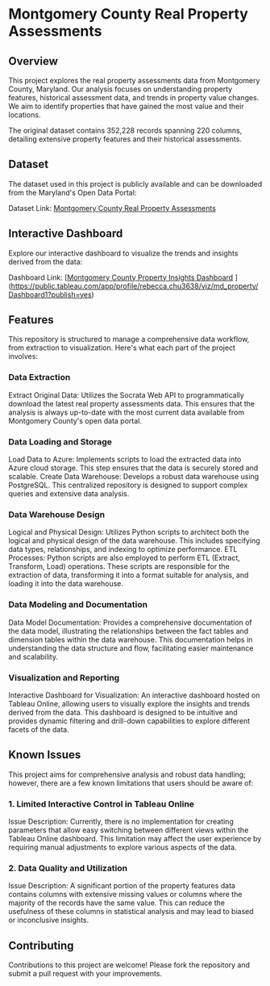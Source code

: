 # Montgomery County Real Property Assessments

## Overview
This project explores the real property assessments data from Montgomery County, Maryland. Our analysis focuses on understanding property features, historical assessment data, and trends in property value changes. We aim to identify properties that have gained the most value and their locations.

The original dataset contains 352,228 records spanning 220 columns, detailing extensive property features and their historical assessments.

## Dataset
The dataset used in this project is publicly available and can be downloaded from the Maryland's Open Data Portal:

Dataset Link: [Montgomery County Real Property Assessments](https://opendata.maryland.gov/Business-and-Economy/Montgomery-County-Real-Property-Assessments-Hidden/kb22-is2w/about_data)

## Interactive Dashboard
Explore our interactive dashboard to visualize the trends and insights derived from the data:

Dashboard Link: [[Montgomery County Property Insights Dashboard](https://prod-useast-b.online.tableau.com/t/xiashuchubb7b7e6c4d/views/md_property/Dashboard1/bce7a287-d1ca-486f-8528-55e22c115c51/5cfe14f1-b395-4af8-a9d0-d3b3907d467c)
](https://public.tableau.com/app/profile/rebecca.chu3638/viz/md_property/Dashboard1?publish=yes)
## Features
This repository is structured to manage a comprehensive data workflow, from extraction to visualization. Here's what each part of the project involves:

### Data Extraction
Extract Original Data: Utilizes the Socrata Web API to programmatically download the latest real property assessments data. This ensures that the analysis is always up-to-date with the most current data available from Montgomery County's open data portal.

### Data Loading and Storage
Load Data to Azure: Implements scripts to load the extracted data into Azure cloud storage. This step ensures that the data is securely stored and scalable.
Create Data Warehouse: Develops a robust data warehouse using PostgreSQL. This centralized repository is designed to support complex queries and extensive data analysis.

### Data Warehouse Design
Logical and Physical Design: Utilizes Python scripts to architect both the logical and physical design of the data warehouse. This includes specifying data types, relationships, and indexing to optimize performance.
ETL Processes: Python scripts are also employed to perform ETL (Extract, Transform, Load) operations. These scripts are responsible for the extraction of data, transforming it into a format suitable for analysis, and loading it into the data warehouse.

### Data Modeling and Documentation
Data Model Documentation: Provides a comprehensive documentation of the data model, illustrating the relationships between the fact tables and dimension tables within the data warehouse. This documentation helps in understanding the data structure and flow, facilitating easier maintenance and scalability.

### Visualization and Reporting
Interactive Dashboard for Visualization: An interactive dashboard hosted on Tableau Online, allowing users to visually explore the insights and trends derived from the data. This dashboard is designed to be intuitive and provides dynamic filtering and drill-down capabilities to explore different facets of the data.


## Known Issues
This project aims for comprehensive analysis and robust data handling; however, there are a few known limitations that users should be aware of:

### 1. Limited Interactive Control in Tableau Online
Issue Description: Currently, there is no implementation for creating parameters that allow easy switching between different views within the Tableau Online dashboard. This limitation may affect the user experience by requiring manual adjustments to explore various aspects of the data.

### 2. Data Quality and Utilization
Issue Description: A significant portion of the property features data contains columns with extensive missing values or columns where the majority of the records have the same value. This can reduce the usefulness of these columns in statistical analysis and may lead to biased or inconclusive insights.


## Contributing
Contributions to this project are welcome! Please fork the repository and submit a pull request with your improvements.

